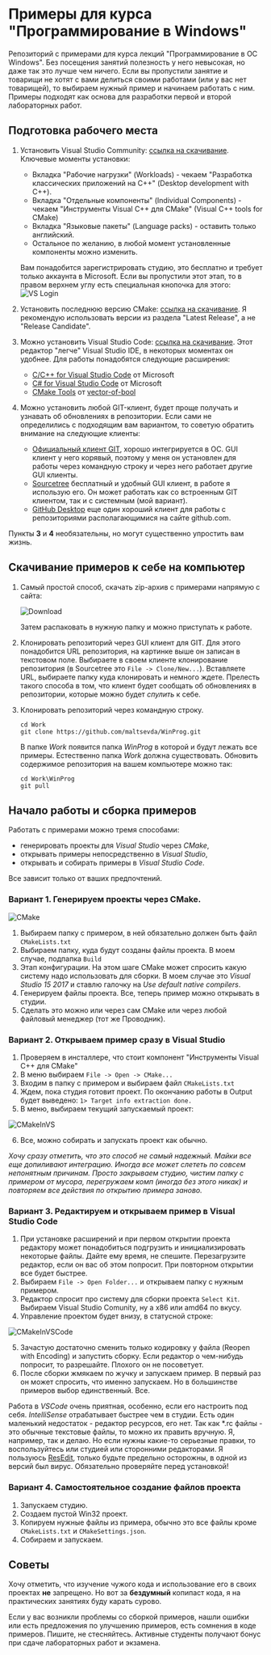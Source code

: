 # Примеры для курса "Программирование в Windows"

Репозиторий с примерами для курса лекций "Программирование в ОС Windows". Без посещения занятий полезность у него невысокая, но даже так это лучше чем ничего. Если вы пропустили занятие и товарищи не хотят с вами делиться своими работами (или у вас нет товарищей), то выбираем нужный пример и начинаем работать с ним. Примеры подходят как основа для разработки первой и второй лабораторных работ.

## Подготовка рабочего места

1. Установить Visual Studio Community: [ссылка на скачивание](https://www.visualstudio.com/ru/thank-you-downloading-visual-studio/?sku=Community). Ключевые моменты установки:

   * Вкладка "Рабочие нагрузки" (Workloads) - чекаем "Разработка классических приложений на С++" (Desktop development with C++).
   * Вкладка "Отдельные компоненты" (Individual Components) - чекаем "Инструменты Visual C++ для CMake" (Visual C++ tools for CMake)
   * Вкладка "Языковые пакеты" (Language packs) - оставить только английский.
   * Остальное по желанию, в любой момент установленные компоненты можно изменить.

   Вам понадобится зарегистрировать студию, это бесплатно и требует только аккаунта в Microsoft. Если вы пропустили этот этап, то в правом верхнем углу есть специальная кнопочка для этого:
   ![VS Login](https://github.com/maltsevda/WinProg/blob/master/Images/VSLogin.png "VS Login Button")

2. Установить последнюю версию CMake: [ссылка на скачивание](https://cmake.org/download/). Я рекомендую использовать версии из раздела "Latest Release", а не "Release Candidate".

3. Можно установить Visual Studio Code: [ссылка на скачивание](https://code.visualstudio.com/). Этот редактор "легче" Visual Studio IDE, в некоторых моментах он удобнее. Для работы понадобятся следующие расширения:
   * [C/C++ for Visual Studio Code](https://marketplace.visualstudio.com/items?itemName=ms-vscode.cpptools) от Microsoft
   * [C# for Visual Studio Code](https://marketplace.visualstudio.com/items?itemName=ms-vscode.csharp) от Microsoft
   * [CMake Tools](https://marketplace.visualstudio.com/items?itemName=vector-of-bool.cmake-tools) от [vector-of-bool](https://marketplace.visualstudio.com/publishers/vector-of-bool)

4. Можно установить любой GIT-клиент, будет проще получать и узнавать об обновлениях в репозитории. Если сами не определились с подходящим вам вариантом, то советую обратить внимание на следующие клиенты:
   * [Официальный клиент GIT](https://git-scm.com/downloads), хорошо интегрируется в ОС. GUI клиент у него корявый, поэтому у меня он установлен для работы через командную строку и через него работает другие GUI клиенты.
   * [Sourcetree](https://www.sourcetreeapp.com/) бесплатный и удобный GUI клиент, в работе я использую его. Он может работать как со встроенным GIT клиентом, так и с системным (мой вариант).
   * [GitHub Desktop](https://desktop.github.com/) еще один хороший клиент для работы с репозиториями располагающимися на сайте github.com.

Пункты **3** и **4** необязательны, но могут существенно упростить вам жизнь.

## Скачивание примеров к себе на компьютер

1. Самый простой способ, скачать zip-архив с примерами напрямую с сайта:

   ![Download](https://github.com/maltsevda/WinProg/blob/master/Images/DownloadFromGitHub.png "Download from GitHub")

   Затем распаковать в нужную папку и можно приступать к работе.

2. Клонировать репозиторий через GUI клиент для GIT. Для этого понадобится URL репозитория, на картинке выше он записан в текстовом поле. Выбираете в своем клиенте клонирование репозитория (в Sourcetree это `File -> Clone/New...`). Вставляете URL, выбираете папку куда клонировать и немного ждете. Прелесть такого способа в том, что клиент будет сообщать об обновлениях в репозитории, которые можно будет *спулить* к себе.

3. Клонировать репозиторий через командную строку.

   ```
   cd Work
   git clone https://github.com/maltsevda/WinProg.git
   ```

   В папке *Work* появится папка *WinProg* в которой и будут лежать все примеры. Естественно папка *Work* должна существовать. Обновить содержимое репозитория на вашем компьютере можно так:

   ```
   cd Work\WinProg
   git pull
   ```

## Начало работы и сборка примеров

Работать с примерами можно тремя способами:

   * генерировать проекты для *Visual Studio* через *CMake*,
   * открывать примеры непосредственно в *Visual Studio*,
   * открывать и собирать примеры в *Visual Studio Code*.

Все зависит только от ваших предпочтений.

### Вариант 1. Генерируем проекты через CMake.

![CMake](https://github.com/maltsevda/WinProg/blob/master/Images/CMakeGUI.png "CMake GUI")

1. Выбираем папку с примером, в ней обязательно должен быть файл `CMakeLists.txt`
2. Выбираем папку, куда будут созданы файлы проекта. В моем случае, подпапка `Build`
3. Этап конфигурации. На этом шаге CMake может спросить какую систему надо использовать для сборки. В моем случае это *Visual Studio 15 2017* и ставлю галочку на *Use default native compilers*.
4. Генерируем файлы проекта. Все, теперь пример можно открывать в студии.
5. Сделать это можно или через сам CMake или через любой файловый менеджер (тот же Проводник).

### Вариант 2. Открываем пример сразу в Visual Studio

1. Проверяем в инсталлере, что стоит компонент "Инструменты Visual C++ для CMake"
2. В меню выбираем `File -> Open -> CMake...`
3. Входим в папку с примером и выбираем файл `CMakeLists.txt`
4. Ждем, пока студия готовит проект. По окончанию работы в Output будет выведено: `1> Target info extraction done.`
5. В меню, выбираем текущий запускаемый проект:

![CMakeInVS](https://github.com/maltsevda/WinProg/blob/master/Images/CMakeInVS.png "CMake in Visual Studio")

6. Все, можно собирать и запускать проект как обычно.

*Хочу сразу отметить, что это способ не самый надежный. Майки все еще допиливают интеграцию. Иногда все может слететь по совсем непонятным причинам. Просто закрываем студию, чистим папку с примером от мусора, перегружаем комп (иногда без этого никак) и повторяем все действия по открытию примера заново.*

### Вариант 3. Редактируем и открываем пример в Visual Studio Code

1. При установке расширений и при первом открытии проекта редактору может понадобиться подгрузить и инициализировать некоторые файлы. Дайте ему время, не спешите. Перезагрузите редактор, если он вас об этом попросит. При повторном открытии все будет быстрее.
2. Выбираем `File -> Open Folder...` и открываем папку с нужным примером.
3. Редактор спросит про систему для сборки проекта `Select Kit`. Выбираем Visual Studio Comunity, ну а x86 или amd64 по вкусу.
4. Управление проектом будет внизу, в статусной строке:

![CMakeInVSCode](https://github.com/maltsevda/WinProg/blob/master/Images/CMakeInVSCode.png "CMake in Visual Studio Code")

5. Зачастую достаточно сменить только кодировку у файла (Reopen with Encoding) и запустить сборку. Если редактор о чем-нибудь попросит, то разрешайте. Плохого он не посоветует.
6. После сборки жмякаем по жучку и запускаем пример. В первый раз он может спросить, что именно запускаем. Но в большинстве примеров выбор единственный. Все.

Работа в *VSCode* очень приятная, особенно, если его настроить под себя. *IntelliSense* отрабатывает быстрее чем в студии. Есть один маленький недостаток - редактор ресурсов, его нет. Так как *.rc файлы - это обычные текстовые файлы, то можно их править вручную. Я, например, так и делаю. Но если нужны какие-то серьезные правки, то воспользуйтесь или студией или сторонними редакторами. Я пользуюсь [ResEdit](http://www.resedit.net), только будьте предельно осторожны, в одной из версий был вирус. Обязательно проверяйте перед установкой!

### Вариант 4. Самостоятельное создание файлов проекта

1. Запускаем студию.
2. Создаем пустой Win32 проект.
3. Копируем нужные файлы из примера, обычно это все файлы кроме `CMakeLists.txt` и `CMakeSettings.json`.
4. Собираем и запускаем.

## Советы

Хочу отметить, что изучение чужого кода и использование его в своих проектах **не** запрещено. Но вот за **бездумный** копипаст кода, я на практических занятиях буду карать сурово.

Если у вас возникли проблемы со сборкой примеров, нашли ошибки или есть предложения по улучшению примеров, есть сомнения в коде примеров. Пишите, не стесняйтесь. Активные студенты получают бонус при сдаче лабораторных работ и экзамена.